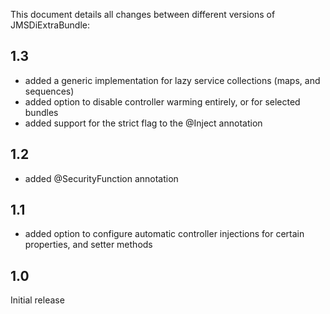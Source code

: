 This document details all changes between different versions of JMSDiExtraBundle:

1.3
---

- added a generic implementation for lazy service collections (maps, and sequences)
- added option to disable controller warming entirely, or for selected bundles
- added support for the strict flag to the @Inject annotation

1.2
---

- added @SecurityFunction annotation

1.1
---

- added option to configure automatic controller injections for certain properties,
  and setter methods

1.0
---

Initial release  
